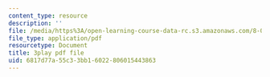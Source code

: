 ```yaml
---
content_type: resource
description: ''
file: /media/https%3A/open-learning-course-data-rc.s3.amazonaws.com/8-01sc-classical-mechanics-fall-2016/6817d77a55c33bb16022806015443863_KmGPMec8-iU.pdf
file_type: application/pdf
resourcetype: Document
title: 3play pdf file
uid: 6817d77a-55c3-3bb1-6022-806015443863
---
```

